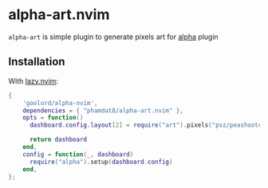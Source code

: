 # alpha-art.nvim
`alpha-art` is simple plugin to generate pixels art for [alpha](https://github.com/goolord/alpha-nvim) plugin
## Installation
With [lazy.nvim](https://github.com/folke/lazy.nvim):
```lua
{
    'goolord/alpha-nvim',
    dependencies = { "phamdat8/alpha-art.nvim" },
    opts = function()
      dashboard.config.layout[2] = require("art").pixels("pvz/peashooter")

      return dashboard
    end,
    config = function(_, dashboard)
      require("alpha").setup(dashboard.config)
    end,
};
```
